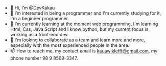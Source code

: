 - 👋 Hi, I’m @DevKakau
- 👀 I’m interested in being a programmer and I'm currently studying for it, I'm a beginner programmer.
- 🌱 I’m currently learning at the moment web programming, I'm learning Html, Css, Java Script and I know python, but my current focus is working as a front-end dev.
- 💞️ I'm looking to collaborate as a team and learn more and more, especially with the most experienced people in the area.
- 📫 How to reach me, my contact email is kauawiklefff@gmail.com, my phone number 98 9 8569-3347.

<!---
DevKakau/DevKakau is a ✨ special ✨ repository because its `README.md` (this file) appears on your GitHub profile.
You can click the Preview link to take a look at your changes.
--->
